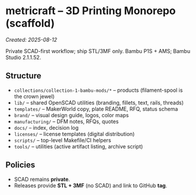
# metricraft – 3D Printing Monorepo (scaffold)
*Created: 2025-08-12*

Private SCAD-first workflow; ship STL/3MF only. Bambu P1S + AMS; Bambu Studio 2.1.1.52.

## Structure
- `collections/collection-1-bambu-mods/*` – products (filament-spool is the crown jewel)
- `lib/` – shared OpenSCAD utilities (branding, fillets, text, rails, threads)
- `templates/` – MakerWorld copy, plate README, RFQ, status schema
- `brand/` – visual design guide, logos, color maps
- `manufacturing/` – DFM notes, RFQs, quotes
- `docs/` – index, decision log
- `licenses/` – license templates (digital distribution)
- `scripts/` – top-level Makefile/CI helpers
- `tools/` – utilities (active artifact listing, archive script)

## Policies
- SCAD remains **private**.
- Releases provide **STL + 3MF** (no SCAD) and link to GitHub **tag**. 
